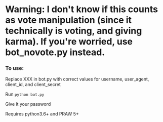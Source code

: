 # Warning: I don't know if this counts as vote manipulation (since it technically is voting, and giving karma). If you're worried, use bot_novote.py instead.

### To use:

Replace XXX in bot.py with correct values for username, user_agent, client_id, and client_secret

Run `python bot.py`

Give it your password

Requires python3.6+ and PRAW 5+
